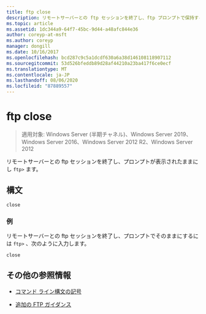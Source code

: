 ```yaml
---
title: ftp close
description: リモートサーバーとの ftp セッションを終了し、ftp プロンプトで保持する ftp close コマンドの参照記事です。
ms.topic: article
ms.assetid: 1dc344a9-64f7-45bc-9d44-a48afc844e36
author: coreyp-at-msft
ms.author: coreyp
manager: dongill
ms.date: 10/16/2017
ms.openlocfilehash: bcd287c9c5a1dcdf630a6a38d146108118907112
ms.sourcegitcommit: 53d526bfeddb89d28af44210a23ba417f6ce0ecf
ms.translationtype: MT
ms.contentlocale: ja-JP
ms.lasthandoff: 08/06/2020
ms.locfileid: "87889557"
---
```

# <a name="ftp-close"></a>ftp close

> 適用対象: Windows Server (半期チャネル)、Windows Server 2019、Windows Server 2016、Windows Server 2012 R2、Windows Server 2012

リモートサーバーとの ftp セッションを終了し、プロンプトが表示されたままにし `ftp>` ます。

## <a name="syntax"></a>構文

```
close
```

### <a name="examples"></a>例

リモートサーバーとの ftp セッションを終了し、プロンプトでそのままにするには `ftp>` 、次のように入力します。

```
close
```

## <a name="additional-references"></a>その他の参照情報

- [コマンド ライン構文の記号](command-line-syntax-key.md)

- [追加の FTP ガイダンス](/previous-versions/orphan-topics/ws.10/cc756013(v=ws.10))
